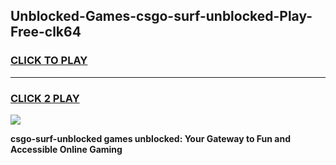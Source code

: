 
## Unblocked-Games-csgo-surf-unblocked-Play-Free-clk64
<h3>
<a href="https://premium76.site?title=csgo-surf-unblocked&ref=17A">CLICK TO PLAY</a></h3>
<hr>

<h3>
<a href="https://premium76.site?title=csgo-surf-unblocked&ref=17A">CLICK 2 PLAY</a>
  
</h3>

<a href="https://premium76.site?title=csgo-surf-unblocked&ref=17A"><img src="https://clearcache.store/games.png"></a>


**csgo-surf-unblocked games unblocked: Your Gateway to Fun and Accessible Online Gaming**
